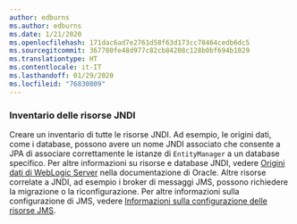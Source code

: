 ```yaml
---
author: edburns
ms.author: edburns
ms.date: 1/21/2020
ms.openlocfilehash: 171dac6ad7e2761d58f63d173cc78464cedb6dc5
ms.sourcegitcommit: 367780fe48d977c82cb84208c128b0bf694b1029
ms.translationtype: HT
ms.contentlocale: it-IT
ms.lasthandoff: 01/29/2020
ms.locfileid: "76830809"
---
```

### <a name="inventory-jndi-resources"></a>Inventario delle risorse JNDI

Creare un inventario di tutte le risorse JNDI. Ad esempio, le origini dati, come i database, possono avere un nome JNDI associato che consente a JPA di associare correttamente le istanze di `EntityManager` a un database specifico. Per altre informazioni su risorse e database JNDI, vedere [Origini dati di WebLogic Server](https://docs.oracle.com/en/middleware/fusion-middleware/weblogic-server/12.2.1.4/intro/jdbc.html) nella documentazione di Oracle. Altre risorse correlate a JNDI, ad esempio i broker di messaggi JMS, possono richiedere la migrazione o la riconfigurazione. Per altre informazioni sulla configurazione di JMS, vedere [Informazioni sulla configurazione delle risorse JMS](https://docs.oracle.com/en/middleware/fusion-middleware/weblogic-server/12.2.1.4/jmsad/overview.html).
